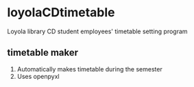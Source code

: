 # loyolaCDtimetable
Loyola library CD student employees' timetable setting program

## timetable maker
1. Automatically makes timetable during the semester
2. Uses openpyxl
